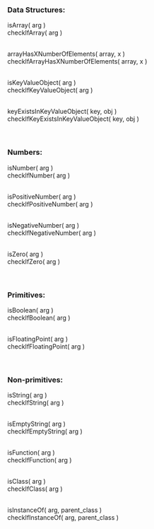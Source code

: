### Data Structures:
isArray( arg )<br>
checkIfArray( arg )<br><br>

arrayHasXNumberOfElements( array, x )<br>
checkIfArrayHasXNumberOfElements( array, x )<br><br>

isKeyValueObject( arg )<br>
checkIfKeyValueObject( arg )<br><br>

keyExistsInKeyValueObject( key, obj )<br>
checkIfKeyExistsInKeyValueObject( key, obj )<br><br><br>



### Numbers:
isNumber( arg )<br>
checkIfNumber( arg )<br><br>

isPositiveNumber( arg )<br>
checkIfPositiveNumber( arg )<br><br>

isNegativeNumber( arg )<br>
checkIfNegativeNumber( arg )<br><br>

isZero( arg )<br>
checkIfZero( arg )<br><br><br>



### Primitives:
isBoolean( arg )<br>
checkIfBoolean( arg )<br><br>

isFloatingPoint( arg )<br>
checkIfFloatingPoint( arg )<br><br><br>



### Non-primitives:
isString( arg )<br>
checkIfString( arg )<br><br>

isEmptyString( arg )<br>
checkIfEmptyString( arg )<br><br>


isFunction( arg )<br>
checkIfFunction( arg )<br><br>

isClass( arg )<br>
checkIfClass( arg )<br><br>

isInstanceOf( arg, parent_class  )<br>
checkIfInstanceOf( arg, parent_class )<br><br>